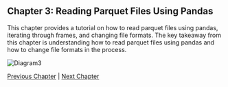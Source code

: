 ## Chapter 3: Reading Parquet Files Using Pandas

This chapter provides a tutorial on how to read parquet files using pandas, iterating through frames, and changing file formats. The key takeaway from this chapter is understanding how to read parquet files using pandas and how to change file formats in the process.

![Diagram3](https://showme.redstarplugin.com/s/Yjk51byB)

[Previous Chapter](chapter-2.md) | [Next Chapter](chapter-4.md)